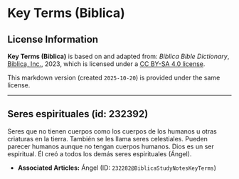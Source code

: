 # Key Terms (Biblica)

## License Information

**Key Terms (Biblica)** is based on and adapted from: _Biblica Bible Dictionary_, [Biblica, Inc.](https://www.biblica.com/), 2023, which is licensed under a [CC BY-SA 4.0 license](https://creativecommons.org/licenses/by-sa/4.0/legalcode.en).

This markdown version (created `2025-10-20`) is provided under the same license.



--------------------------------

## Seres espirituales (id: 232392)

Seres que no tienen cuerpos como los cuerpos de los humanos u otras criaturas en la tierra. También se les llama seres celestiales. Pueden parecer humanos aunque no tengan cuerpos humanos. Dios es un ser espiritual. Él creó a todos los demás seres espirituales (Ángel).

* **Associated Articles:** Ángel (ID: `232282@BiblicaStudyNotesKeyTerms`)

